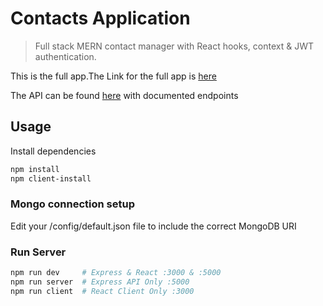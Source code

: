 # Contacts Application

> Full stack MERN contact manager with React hooks, context & JWT authentication.

This is the full app.The Link for the full app is [here](https://immense-peak-81914.herokuapp.com/login)

The API can be found [here](https://github.com/remymumoh/MERN-Api) with documented endpoints

## Usage

Install dependencies

```bash
npm install
npm client-install
```

### Mongo connection setup

Edit your /config/default.json file to include the correct MongoDB URI

### Run Server

```bash
npm run dev     # Express & React :3000 & :5000
npm run server  # Express API Only :5000
npm run client  # React Client Only :3000
